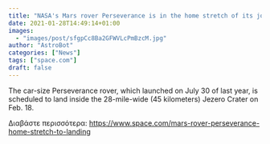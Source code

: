 ```yaml
---
title: "NASA's Mars rover Perseverance is in the home stretch of its journey to Red Planet"
date: 2021-01-28T14:49:14+01:00
images:
  - "images/post/sfgpCc8Ba2GFWVLcPmBzcM.jpg"
author: "AstroBot"
categories: ["News"]
tags: ["space.com"]
draft: false
---
```


The car-size Perseverance rover, which launched on July 30 of last year, is scheduled to land inside the 28-mile-wide (45 kilometers) Jezero Crater on Feb. 18. 

Διαβάστε περισσότερα: https://www.space.com/mars-rover-perseverance-home-stretch-to-landing
